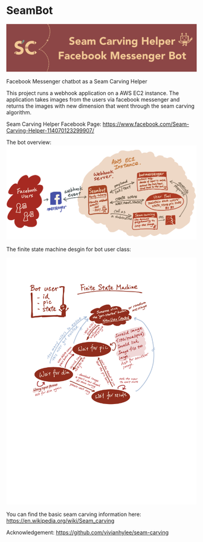 # SeamBot

![](/images/banner.png)

Facebook Messenger chatbot as a Seam Carving Helper

This project runs a webhook application on a AWS EC2 instance.
The application takes images from the users via facebook messenger
and returns the images with new dimension that went through the
seam carving algorithm.

Seam Carving Helper Facebook Page:
https://www.facebook.com/Seam-Carving-Helper-114070123299907/

The bot overview:
![System design](/images/system.png)


The finite state machine desgin for bot user class:

![Bot user finite state machine](/images/botuser-fsm.png)



You can find the basic seam carving information here:
https://en.wikipedia.org/wiki/Seam_carving

Acknowledgement:
https://github.com/vivianhylee/seam-carving



